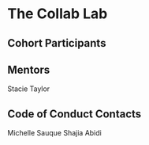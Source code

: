 # The Collab Lab

## Cohort Participants

## Mentors

Stacie Taylor

## Code of Conduct Contacts

Michelle Sauque
Shajia Abidi
